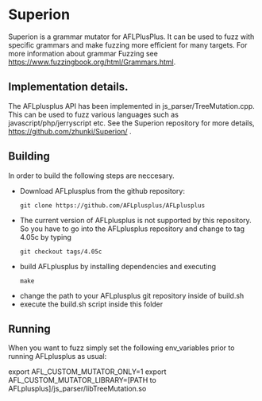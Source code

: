 # Superion

Superion is a grammar mutator for AFLPlusPlus.
It can be used to fuzz with specific grammars and make fuzzing more efficient for many targets.
For more information about grammar Fuzzing see https://www.fuzzingbook.org/html/Grammars.html.


## Implementation details.

The AFLplusplus API has been implemented in js_parser/TreeMutation.cpp.  This can be used to fuzz various languages such as javascript/php/jerryscript etc. See the Superion repository for more details, https://github.com/zhunki/Superion/ .



## Building

In order to build the following steps are neccesary.

 - Download AFLplusplus from the github repository:
   ```
   git clone https://github.com/AFLplusplus/AFLplusplus
   ```
 - The current version of AFLplusplus is not supported by this repository. So you have to go into the AFLplusplus repository and change to tag 4.05c by typing
   ```
   git checkout tags/4.05c
   ```
 - build AFLplusplus by installing dependencies and executing
   ```
   make
   ```
 - change the path to your AFLplusplus git repository inside of build.sh
 - execute the build.sh script inside this folder


## Running 

When you want to fuzz simply set the following env_variables prior to running AFLplusplus as usual:

export AFL_CUSTOM_MUTATOR_ONLY=1
export AFL_CUSTOM_MUTATOR_LIBRARY=[PATH to AFLplusplus]/js_parser/libTreeMutation.so



